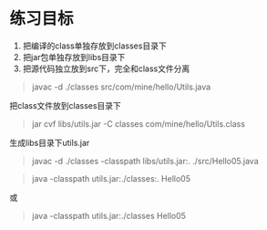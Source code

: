 练习目标
========

1. 把编译的class单独存放到classes目录下  
2. 把jar包单独存放到libs目录下  
3. 把源代码独立放到src下，完全和class文件分离

> javac -d ./classes src/com/mine/hello/Utils.java

把class文件放到classes目录下

> jar cvf libs/utils.jar -C classes com/mine/hello/Utils.class

生成libs目录下utils.jar

> javac -d ./classes -classpath libs/utils.jar:. ./src/Hello05.java

> java -classpath utils.jar:./classes:. Hello05 

或 

> java -classpath utils.jar:./classes Hello05
